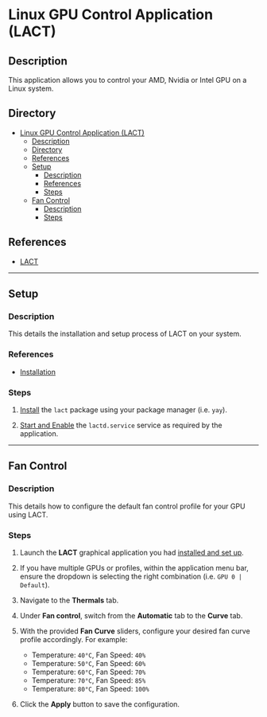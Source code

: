 # Linux GPU Control Application (LACT)

## Description

This application allows you to control your AMD, Nvidia or Intel GPU on a Linux system.

## Directory

- [Linux GPU Control Application (LACT)](#linux-gpu-control-application-lact)
  - [Description](#description)
  - [Directory](#directory)
  - [References](#references)
  - [Setup](#setup)
    - [Description](#description-1)
    - [References](#references-1)
    - [Steps](#steps)
  - [Fan Control](#fan-control)
    - [Description](#description-2)
    - [Steps](#steps-1)

## References

- [LACT](https://github.com/ilya-zlobintsev/LACT)

---

## Setup

### Description

This details the installation and setup process of LACT on your system.

### References

- [Installation](https://github.com/ilya-zlobintsev/LACT?tab=readme-ov-file#installation)

### Steps

1. [Install](yay.md#install) the `lact` package using your package manager (i.e. `yay`).

2. [Start and Enable](autostart.md#start-and-enable-service) the `lactd.service` service as required by the application.

---

## Fan Control

### Description

This details how to configure the default fan control profile for your GPU using LACT.

### Steps

1. Launch the **LACT** graphical application you had [installed and set up](#setup).

2. If you have multiple GPUs or profiles, within the application menu bar, ensure the dropdown is selecting the right combination (i.e. `GPU 0 | Default`).

3. Navigate to the **Thermals** tab.

4. Under **Fan control**, switch from the **Automatic** tab to the **Curve** tab.

5. With the provided **Fan Curve** sliders, configure your desired fan curve profile accordingly. For example:

   - Temperature: `40°C`, Fan Speed: `40%`
   - Temperature: `50°C`, Fan Speed: `60%`
   - Temperature: `60°C`, Fan Speed: `70%`
   - Temperature: `70°C`, Fan Speed: `85%`
   - Temperature: `80°C`, Fan Speed: `100%`

6. Click the **Apply** button to save the configuration.
